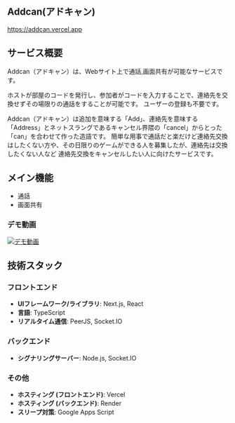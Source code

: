 ## Addcan(アドキャン)

https://addcan.vercel.app

## サービス概要

Addcan（アドキャン）は、Webサイト上で通話,画面共有が可能なサービスです。

ホストが部屋のコードを発行し、参加者がコードを入力することで、連絡先を交換せずその場限りの通話をすることが可能です。
ユーザーの登録も不要です。

Addcan（アドキャン）は追加を意味する「Add」、連絡先を意味する「Address」とネットスラングであるキャンセル界隈の「cancel」からとった「can」を合わせて作った造語です。
簡単な用事で通話だと楽だけど連絡先交換はしたくない方や、その日限りのゲームができる人を募集したが、連絡先は交換したくない人など
連絡先交換をキャンセルしたい人に向けたサービスです。

## メイン機能
*   通話
*   画面共有

### デモ動画
[![デモ動画](https://img.youtube.com/vi/0n1i8-7VPhc/0.jpg)](https://youtu.be/0n1i8-7VPhc)


## 技術スタック

### フロントエンド
*   **UIフレームワーク/ライブラリ**: Next.js, React
*   **言語**: TypeScript
*   **リアルタイム通信**: PeerJS, Socket.IO

### バックエンド
*   **シグナリングサーバー**: Node.js, Socket.IO

### その他
*   **ホスティング (フロントエンド)**: Vercel
*   **ホスティング (バックエンド)**: Render
*   **スリープ対策**: Google Apps Script
    



